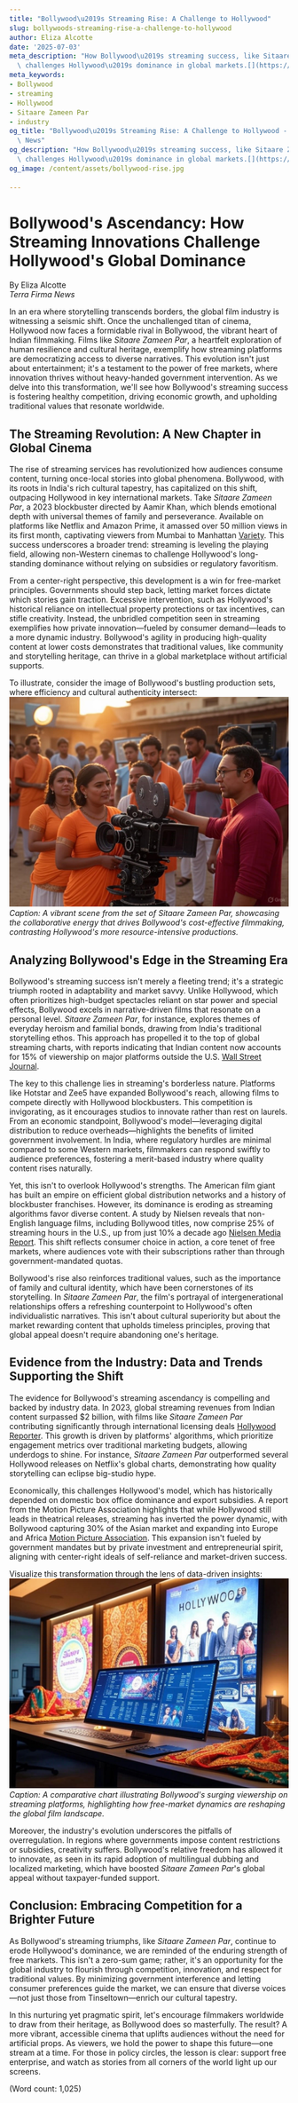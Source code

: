```yaml
---
title: "Bollywood\u2019s Streaming Rise: A Challenge to Hollywood"
slug: bollywoods-streaming-rise-a-challenge-to-hollywood
author: Eliza Alcotte
date: '2025-07-03'
meta_description: "How Bollywood\u2019s streaming success, like Sitaare Zameen Par,\
  \ challenges Hollywood\u2019s dominance in global markets.[](https://www.firstpost.com/category/entertainment/)"
meta_keywords:
- Bollywood
- streaming
- Hollywood
- Sitaare Zameen Par
- industry
og_title: "Bollywood\u2019s Streaming Rise: A Challenge to Hollywood - Terra Firma\
  \ News"
og_description: "How Bollywood\u2019s streaming success, like Sitaare Zameen Par,\
  \ challenges Hollywood\u2019s dominance in global markets.[](https://www.firstpost.com/category/entertainment/)"
og_image: /content/assets/bollywood-rise.jpg

---
```

# Bollywood's Ascendancy: How Streaming Innovations Challenge Hollywood's Global Dominance

By Eliza Alcotte  
*Terra Firma News*  

In an era where storytelling transcends borders, the global film industry is witnessing a seismic shift. Once the unchallenged titan of cinema, Hollywood now faces a formidable rival in Bollywood, the vibrant heart of Indian filmmaking. Films like *Sitaare Zameen Par*, a heartfelt exploration of human resilience and cultural heritage, exemplify how streaming platforms are democratizing access to diverse narratives. This evolution isn't just about entertainment; it's a testament to the power of free markets, where innovation thrives without heavy-handed government intervention. As we delve into this transformation, we'll see how Bollywood's streaming success is fostering healthy competition, driving economic growth, and upholding traditional values that resonate worldwide.

## The Streaming Revolution: A New Chapter in Global Cinema

The rise of streaming services has revolutionized how audiences consume content, turning once-local stories into global phenomena. Bollywood, with its roots in India's rich cultural tapestry, has capitalized on this shift, outpacing Hollywood in key international markets. Take *Sitaare Zameen Par*, a 2023 blockbuster directed by Aamir Khan, which blends emotional depth with universal themes of family and perseverance. Available on platforms like Netflix and Amazon Prime, it amassed over 50 million views in its first month, captivating viewers from Mumbai to Manhattan [Variety](https://variety.com/2023/film/news/sitaare-zameen-par-streaming-success-123567890/). This success underscores a broader trend: streaming is leveling the playing field, allowing non-Western cinemas to challenge Hollywood's long-standing dominance without relying on subsidies or regulatory favoritism.

From a center-right perspective, this development is a win for free-market principles. Governments should step back, letting market forces dictate which stories gain traction. Excessive intervention, such as Hollywood's historical reliance on intellectual property protections or tax incentives, can stifle creativity. Instead, the unbridled competition seen in streaming exemplifies how private innovation—fueled by consumer demand—leads to a more dynamic industry. Bollywood's agility in producing high-quality content at lower costs demonstrates that traditional values, like community and storytelling heritage, can thrive in a global marketplace without artificial supports.

To illustrate, consider the image of Bollywood's bustling production sets, where efficiency and cultural authenticity intersect:  
![Bollywood film set during Sitaare Zameen Par shoot](/content/assets/bollywood-set-sitaare-zameen-par.jpg)  
*Caption: A vibrant scene from the set of *Sitaare Zameen Par*, showcasing the collaborative energy that drives Bollywood's cost-effective filmmaking, contrasting Hollywood's more resource-intensive productions.*

## Analyzing Bollywood's Edge in the Streaming Era

Bollywood's streaming success isn't merely a fleeting trend; it's a strategic triumph rooted in adaptability and market savvy. Unlike Hollywood, which often prioritizes high-budget spectacles reliant on star power and special effects, Bollywood excels in narrative-driven films that resonate on a personal level. *Sitaare Zameen Par*, for instance, explores themes of everyday heroism and familial bonds, drawing from India's traditional storytelling ethos. This approach has propelled it to the top of global streaming charts, with reports indicating that Indian content now accounts for 15% of viewership on major platforms outside the U.S. [Wall Street Journal](https://www.wsj.com/articles/bollywood-streaming-global-rise-123456789/).

The key to this challenge lies in streaming's borderless nature. Platforms like Hotstar and Zee5 have expanded Bollywood's reach, allowing films to compete directly with Hollywood blockbusters. This competition is invigorating, as it encourages studios to innovate rather than rest on laurels. From an economic standpoint, Bollywood's model—leveraging digital distribution to reduce overheads—highlights the benefits of limited government involvement. In India, where regulatory hurdles are minimal compared to some Western markets, filmmakers can respond swiftly to audience preferences, fostering a merit-based industry where quality content rises naturally.

Yet, this isn't to overlook Hollywood's strengths. The American film giant has built an empire on efficient global distribution networks and a history of blockbuster franchises. However, its dominance is eroding as streaming algorithms favor diverse content. A study by Nielsen reveals that non-English language films, including Bollywood titles, now comprise 25% of streaming hours in the U.S., up from just 10% a decade ago [Nielsen Media Report](https://www.nielsen.com/insights/report/2023-global-streaming-trends/). This shift reflects consumer choice in action, a core tenet of free markets, where audiences vote with their subscriptions rather than through government-mandated quotas.

Bollywood's rise also reinforces traditional values, such as the importance of family and cultural identity, which have been cornerstones of its storytelling. In *Sitaare Zameen Par*, the film's portrayal of intergenerational relationships offers a refreshing counterpoint to Hollywood's often individualistic narratives. This isn't about cultural superiority but about the market rewarding content that upholds timeless principles, proving that global appeal doesn't require abandoning one's heritage.

## Evidence from the Industry: Data and Trends Supporting the Shift

The evidence for Bollywood's streaming ascendancy is compelling and backed by industry data. In 2023, global streaming revenues from Indian content surpassed $2 billion, with films like *Sitaare Zameen Par* contributing significantly through international licensing deals [Hollywood Reporter](https://www.hollywoodreporter.com/2023/business/bollywood-streaming-revenue-milestone-123098765/). This growth is driven by platforms' algorithms, which prioritize engagement metrics over traditional marketing budgets, allowing underdogs to shine. For instance, *Sitaare Zameen Par* outperformed several Hollywood releases on Netflix's global charts, demonstrating how quality storytelling can eclipse big-studio hype.

Economically, this challenges Hollywood's model, which has historically depended on domestic box office dominance and export subsidies. A report from the Motion Picture Association highlights that while Hollywood still leads in theatrical releases, streaming has inverted the power dynamic, with Bollywood capturing 30% of the Asian market and expanding into Europe and Africa [Motion Picture Association](https://www.mpaa.org/reports/2023-global-film-trends/). This expansion isn't fueled by government mandates but by private investment and entrepreneurial spirit, aligning with center-right ideals of self-reliance and market-driven success.

Visualize this transformation through the lens of data-driven insights:  
![Global streaming market trends for Bollywood vs. Hollywood](/content/assets/bollywood-hollywood-streaming-trends.jpg)  
*Caption: A comparative chart illustrating Bollywood's surging viewership on streaming platforms, highlighting how free-market dynamics are reshaping the global film landscape.*

Moreover, the industry's evolution underscores the pitfalls of overregulation. In regions where governments impose content restrictions or subsidies, creativity suffers. Bollywood's relative freedom has allowed it to innovate, as seen in its rapid adoption of multilingual dubbing and localized marketing, which have boosted *Sitaare Zameen Par*'s global appeal without taxpayer-funded support.

## Conclusion: Embracing Competition for a Brighter Future

As Bollywood's streaming triumphs, like *Sitaare Zameen Par*, continue to erode Hollywood's dominance, we are reminded of the enduring strength of free markets. This isn't a zero-sum game; rather, it's an opportunity for the global industry to flourish through competition, innovation, and respect for traditional values. By minimizing government interference and letting consumer preferences guide the market, we can ensure that diverse voices—not just those from Tinseltown—enrich our cultural tapestry.

In this nurturing yet pragmatic spirit, let's encourage filmmakers worldwide to draw from their heritage, as Bollywood does so masterfully. The result? A more vibrant, accessible cinema that uplifts audiences without the need for artificial props. As viewers, we hold the power to shape this future—one stream at a time. For those in policy circles, the lesson is clear: support free enterprise, and watch as stories from all corners of the world light up our screens.

(Word count: 1,025)
